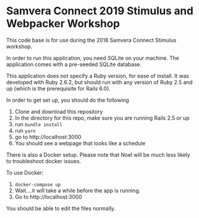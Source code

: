# Samvera Connect 2019 Stimulus and Webpacker Workshop

This code base is for use during the 2018 Samvera Connect Stimulus workshop.

In order to run this application, you need SQLite on your
machine. The application comes with a pre-seeded SQLite database.

This application does not specify a Ruby version, for ease of install.
It was developed with Ruby 2.6.2, but should run with any
version of Ruby 2.5 and up (which is the prerequisite for Rails 6.0).

In order to get set up, you should do the following

1. Clone and download this repository
2. In the directory for this repo, make sure you are running Rails 2.5 or up
3. run `bundle install`
4. run `yarn`
5. go to http://localhost:3000
6. You should see a webpage that looks like a schedule


There is also a Docker setup. Please note that Noel will be much less
likely to troubleshoot docker issues.

To use Docker:

1. `docker-compose up`
1. Wait....it will take a while before the app is running.
1. Go to http://localhost:3000

You should be able to edit the files normally.
